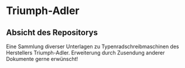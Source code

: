 # Triumph-Adler

## Absicht des Repositorys
Eine Sammlung diverser Unterlagen zu Typenradschreibmaschinen des Herstellers Triumph-Adler.
Erweiterung durch Zusendung anderer Dokumente gerne erwünscht!
